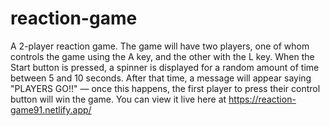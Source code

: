 # reaction-game
 A 2-player reaction game. The game will have two players, one of whom controls the game using the A key, and the other with the L key.  When the Start button is pressed, a spinner is displayed for a random amount of time between 5 and 10 seconds. After that time, a message will appear saying "PLAYERS GO!!" — once this happens, the first player to press their control button will win the game.
You can view it live here at https://reaction-game91.netlify.app/
